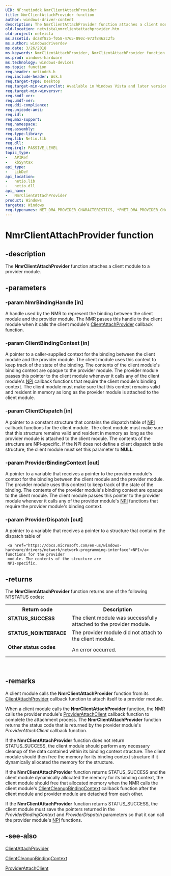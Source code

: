 ```yaml
---
UID: NF:netioddk.NmrClientAttachProvider
title: NmrClientAttachProvider function
author: windows-driver-content
description: The NmrClientAttachProvider function attaches a client module to a provider module.
old-location: netvista\nmrclientattachprovider.htm
old-project: netvista
ms.assetid: dca8f82b-f058-4765-890c-973f8462c2f5
ms.author: windowsdriverdev
ms.date: 3/26/2018
ms.keywords: NmrClientAttachProvider, NmrClientAttachProvider function [Network Drivers Starting with Windows Vista], netioddk/NmrClientAttachProvider, netvista.nmrclientattachprovider, nmrref_6d66009c-5262-4a75-986d-1eb91dcc61a2.xml
ms.prod: windows-hardware
ms.technology: windows-devices
ms.topic: function
req.header: netioddk.h
req.include-header: Wsk.h
req.target-type: Desktop
req.target-min-winverclnt: Available in Windows Vista and later versions of the Windows operating   systems.
req.target-min-winversvr: 
req.kmdf-ver: 
req.umdf-ver: 
req.ddi-compliance: 
req.unicode-ansi: 
req.idl: 
req.max-support: 
req.namespace: 
req.assembly: 
req.type-library: 
req.lib: Netio.lib
req.dll: 
req.irql: PASSIVE_LEVEL
topic_type:
-	APIRef
-	kbSyntax
api_type:
-	LibDef
api_location:
-	netio.lib
-	netio.dll
api_name:
-	NmrClientAttachProvider
product: Windows
targetos: Windows
req.typenames: NET_DMA_PROVIDER_CHARACTERISTICS, *PNET_DMA_PROVIDER_CHARACTERISTICS
---
```


# NmrClientAttachProvider function


## -description


The 
  <b>NmrClientAttachProvider</b> function attaches a client module to a provider module.


## -parameters




### -param NmrBindingHandle [in]

A handle used by the NMR to represent the binding between the client module and the provider
     module. The NMR passes this handle to the client module when it calls the client module's 
     <a href="https://msdn.microsoft.com/8f8abdb1-d018-4404-a80a-74017c324a0f">ClientAttachProvider</a> callback
     function.


### -param ClientBindingContext [in]

A pointer to a caller-supplied context for the binding between the client module and the provider
     module. The client module uses this context to keep track of the state of the binding. The contents of
     the client module's binding context are opaque to the provider module. The provider module passes this
     pointer to the client module whenever it calls any of the client module's 
     <a href="https://docs.microsoft.com/en-us/windows-hardware/drivers/network/network-programming-interface">NPI</a> callback functions that
     require the client module's binding context. The client module must make sure that this context remains
     valid and resident in memory as long as the provider module is attached to the client module.


### -param ClientDispatch [in]

A pointer to a constant structure that contains the dispatch table of 
     <a href="https://docs.microsoft.com/en-us/windows-hardware/drivers/network/network-programming-interface">NPI</a> callback functions for the
     client module. The client module must make sure that this structure remains valid and resident in memory
     as long as the provider module is attached to the client module. The contents of the structure are 
     NPI-specific. If the 
     NPI does not define a client
     dispatch table structure, the client module must set this parameter to <b>NULL</b>.


### -param ProviderBindingContext [out]

A pointer to a variable that receives a pointer to the provider module's context for the binding
     between the client module and the provider module. The provider module uses this context to keep track
     of the state of the binding. The contents of the provider module's binding context are opaque to the
     client module. The client module passes this pointer to the provider module whenever it calls any of the
     provider module's 
     <a href="https://docs.microsoft.com/en-us/windows-hardware/drivers/network/network-programming-interface">NPI</a> functions that require the
     provider module's binding context.


### -param ProviderDispatch [out]

A pointer to a variable that receives a pointer to a structure that contains the dispatch table of
     
     <a href="https://docs.microsoft.com/en-us/windows-hardware/drivers/network/network-programming-interface">NPI</a> functions for the provider
     module. The contents of the structure are 
     NPI-specific.


## -returns



The 
     <b>NmrClientAttachProvider</b> function returns one of the following NTSTATUS codes:

<table>
<tr>
<th>Return code</th>
<th>Description</th>
</tr>
<tr>
<td width="40%">
<dl>
<dt><b>STATUS_SUCCESS</b></dt>
</dl>
</td>
<td width="60%">
The client module was successfully attached to the provider module.

</td>
</tr>
<tr>
<td width="40%">
<dl>
<dt><b>STATUS_NOINTERFACE</b></dt>
</dl>
</td>
<td width="60%">
The provider module did not attach to the client module.

</td>
</tr>
<tr>
<td width="40%">
<dl>
<dt><b>Other status codes</b></dt>
</dl>
</td>
<td width="60%">
An error occurred.

</td>
</tr>
</table>
 




## -remarks



A client module calls the 
    <b>NmrClientAttachProvider</b> function from its 
    <a href="https://msdn.microsoft.com/8f8abdb1-d018-4404-a80a-74017c324a0f">ClientAttachProvider</a> callback
    function to attach itself to a provider module.

When a client module calls the 
    <b>NmrClientAttachProvider</b> function, the NMR calls the provider module's 
    <a href="https://msdn.microsoft.com/6c8e6cf1-0528-4da2-acc1-81ec9dbc23c3">ProviderAttachClient</a> callback
    function to complete the attachment process. The 
    <b>NmrClientAttachProvider</b> function returns the status code that is returned by the provider module's 
    <i>ProviderAttachClient</i> callback
    function.

If the 
    <b>NmrClientAttachProvider</b> function does not return STATUS_SUCCESS, the client module should perform
    any necessary cleanup of the data contained within its binding context structure. The client module
    should then free the memory for its binding context structure if it dynamically allocated the memory for
    the structure.

If the 
    <b>NmrClientAttachProvider</b> function returns STATUS_SUCCESS and the client module dynamically allocated
    the memory for its binding context, the client module should free that allocated memory when the NMR
    calls the client module's 
    <a href="https://msdn.microsoft.com/eebffed4-a2e0-4743-871b-f50f0cdda30d">
    ClientCleanupBindingContext</a> callback function after the client module and provider module are
    detached from each other.

If the 
    <b>NmrClientAttachProvider</b> function returns STATUS_SUCCESS, the client module must save the pointers
    returned in the 
    <i>ProviderBindingContext</i> and 
    <i>ProviderDispatch</i> parameters so that it can call the provider module's 
    <a href="https://docs.microsoft.com/en-us/windows-hardware/drivers/network/network-programming-interface">NPI</a> functions.




## -see-also




<a href="https://msdn.microsoft.com/8f8abdb1-d018-4404-a80a-74017c324a0f">ClientAttachProvider</a>



<a href="https://msdn.microsoft.com/eebffed4-a2e0-4743-871b-f50f0cdda30d">ClientCleanupBindingContext</a>



<a href="https://msdn.microsoft.com/6c8e6cf1-0528-4da2-acc1-81ec9dbc23c3">ProviderAttachClient</a>
 

 

